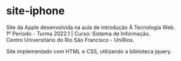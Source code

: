 # site-iphone

Site da Apple desenvolvida na aula de introdução À Tecnologia Web.<br>
1º Período - Turma 2022.1 | Curso: Sistema de Informação.<br>
Centro Universitário do Rio São Francisco - UniRios.<br>

Site implementado com HTML e CSS, utilizando a biblioteca jquery.<br>
